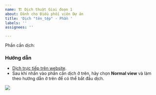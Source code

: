 ```yaml
---
name: 🏗 Dịch thuật Giai đoạn 1
about: Dành cho Điều phối viên Dự án
title: 'Dịch "tên_tệp" - Phần '
labels: ''
assignees: ''

---
```


Phần cần dịch: 

### Hướng dẫn
- [Dịch trực tiếp trên website](https://github.com/aivivn/d2l-vn/blob/master/CONTRIBUTING.md).
- Sau khi nhấn vào phần cần dịch ở trên, hãy chọn **Normal view** và làm theo hướng dẫn ở trên để có thể bắt đầu dịch.

![](https://raw.githubusercontent.com/aivivn/d2l-vn/master/docs/translation-guide/normal-view.png)